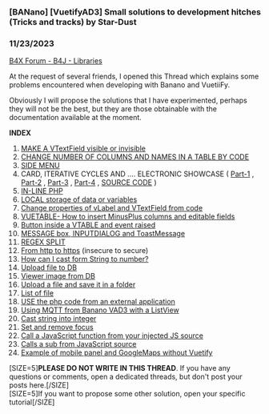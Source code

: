### [BANano] [VuetifyAD3] Small solutions to development hitches (Tricks and tracks) by Star-Dust
### 11/23/2023
[B4X Forum - B4J - Libraries](https://www.b4x.com/android/forum/threads/137667/)

At the request of several friends, I opened this Thread which explains some problems encountered when developing with Banano and VuetiiFy.  
  
Obviously I will propose the solutions that I have experimented, perhaps they will not be the best, but they are those obtainable with the documentation available at the moment.  
  
**INDEX**  

1. [MAKE A VTextField visible or invisible](https://www.b4x.com/android/forum/threads/banano-vuetifyad3-small-solutions-to-development-hitches.137667/post-871268)
2. [CHANGE NUMBER OF COLUMNS AND NAMES IN A TABLE BY CODE](https://www.b4x.com/android/forum/threads/banano-vuetifyad3-small-solutions-to-development-hitches.137667/post-871269)
3. [SIDE MENU](https://www.b4x.com/android/forum/threads/banano-vuetifyad3-small-solutions-to-development-hitches.137667/post-871270)
4. CARD, ITERATIVE CYCLES AND …. ELECTRONIC SHOWCASE ( [Part-1](https://www.b4x.com/android/forum/threads/banano-vuetifyad3-small-solutions-to-development-hitches.137667/post-871525) , [Part-2](https://www.b4x.com/android/forum/threads/banano-vuetifyad3-small-solutions-to-development-hitches.137667/post-871530) , [Part-3](https://www.b4x.com/android/forum/threads/banano-vuetifyad3-small-solutions-to-development-hitches.137667/post-871532) , [Part-4](https://www.b4x.com/android/forum/threads/banano-vuetifyad3-small-solutions-to-development-hitches.137667/post-871541) , [SOURCE CODE](https://www.b4x.com/android/forum/threads/banano-vuetifyad3-small-solutions-to-development-hitches.137667/post-871547) )
5. [IN-LINE PHP](https://www.b4x.com/android/forum/threads/banano-vuetifyad3-small-solutions-to-development-hitches.137667/post-871644)
6. [LOCAL storage of data or variables](https://www.b4x.com/android/forum/threads/banano-vuetifyad3-small-solutions-to-development-hitches.137667/post-871652)
7. [Change properties of vLabel and VTextField from code](https://www.b4x.com/android/forum/threads/banano-vuetifyad3-small-solutions-to-development-hitches.137667/post-871931)
8. [VUETABLE- How to insert MinusPlus columns and editable fields](https://www.b4x.com/android/forum/threads/banano-vuetifyad3-small-solutions-to-development-hitches.137667/post-871970)
9. [Button inside a VTABLE and event raised](https://www.b4x.com/android/forum/threads/banano-vuetifyad3-small-solutions-to-development-hitches.137667/post-872527)
10. [MESSAGE box, INPUTDIALOG and ToastMessage](https://www.b4x.com/android/forum/threads/banano-vuetifyad3-small-solutions-to-development-hitches-tricks-and-tracks.137667/post-872575)
11. [REGEX SPLIT](https://www.b4x.com/android/forum/threads/banano-vuetifyad3-small-solutions-to-development-hitches-tricks-and-tracks.137667/post-872577)
12. [From http to https](https://www.b4x.com/android/forum/threads/banano-vuetifyad3-small-solutions-to-development-hitches-tricks-and-tracks.137667/post-872579) (insecure to secure)
13. [How can I cast form String to number?](https://www.b4x.com/android/forum/threads/banano-vuetifyad3-small-solutions-to-development-hitches-tricks-and-tracks.137667/post-885165)
14. [Upload file to DB](https://www.b4x.com/android/forum/threads/banano-vuetifyad3-small-solutions-to-development-hitches-tricks-and-tracks.137667/post-890642)
15. [Viewer image from DB](https://www.b4x.com/android/forum/threads/banano-vuetifyad3-small-solutions-to-development-hitches-tricks-and-tracks.137667/post-890643)
16. [Upload a file and save it in a folder](https://www.b4x.com/android/forum/threads/banano-vuetifyad3-small-solutions-to-development-hitches-tricks-and-tracks.137667/post-890726)
17. [List of file](https://www.b4x.com/android/forum/threads/banano-vuetifyad3-small-solutions-to-development-hitches-tricks-and-tracks.137667/post-890729)
18. [USE the php code from an external application](https://www.b4x.com/android/forum/threads/banano-vuetifyad3-small-solutions-to-development-hitches-tricks-and-tracks.137667/post-912978)
19. [Using MQTT from Banano VAD3 with a ListView](https://www.b4x.com/android/forum/threads/banano-vuetifyad3-small-solutions-to-development-hitches-tricks-and-tracks.137667/post-931625)
20. [Cast string into integer](https://www.b4x.com/android/forum/threads/banano-vuetifyad3-small-solutions-to-development-hitches-tricks-and-tracks.137667/post-966227)
21. [Set and remove focus](https://www.b4x.com/android/forum/threads/banano-vuetifyad3-small-solutions-to-development-hitches-tricks-and-tracks.137667/post-967006)
22. [Call a JavaScript function from your injected JS source](https://www.b4x.com/android/forum/threads/banano-vuetifyad3-small-solutions-to-development-hitches-tricks-and-tracks.137667/post-967007)
23. [Calls a sub from JavaScript source](https://www.b4x.com/android/forum/threads/banano-vuetifyad3-small-solutions-to-development-hitches-tricks-and-tracks.137667/post-967008)
24. [Example of mobile panel and GoogleMaps without Vuetify](https://www.b4x.com/android/forum/threads/banano-vuetifyad3-small-solutions-to-development-hitches-tricks-and-tracks.137667/post-967138)

  
  
[SIZE=5]**PLEASE DO NOT WRITE IN THIS THREAD**. If you have any questions or comments, open a dedicated threads, but don't post your posts here.[/SIZE]  
[SIZE=5]If you want to propose some other solution, open your specific tutorial[/SIZE]